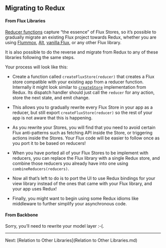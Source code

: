 Migrating to Redux
--------------------------

#### From Flux Libraries

[Reducer functions](../Reference/Glossary.md#reducers) capture “the essence” of Flux Stores, so it’s possible to gradually migrate an existing Flux project towards Redux, whether you are using [Flummox](http://github.com/acdlite/flummox), [Alt](http://github.com/goatslacker/alt), [vanilla Flux](https://github.com/facebook/flux), or any other Flux library.

It is also possible to do the reverse and migrate from Redux to any of these libraries following the same steps.

Your process will look like this:

* Create a function called `createFluxStore(reducer)` that creates a Flux store compatible with your existing app from a reducer function. Internally it might look similar to [`createStore`](../../src/createStore.js) implementation from Redux. Its dispatch handler should just call the `reducer` for any action, store the next state, and emit change.

* This allows you to gradually rewrite every Flux Store in your app as a reducer, but still export `createFluxStore(reducer)` so the rest of your app is not aware that this is happening.

* As you rewrite your Stores, you will find that you need to avoid certain Flux anti-patterns such as fetching API inside the Store, or triggering actions inside the Stores. Your Flux code will be easier to follow once as you port it to be based on reducers!

* When you have ported all of your Flux Stores to be implement with reducers, you can replace the Flux library with a single Redux store, and combine those reducers you already have into one using `combineReducers(reducers)`.

* Now all that’s left to do is to port the UI to use Redux bindings for your view library instead of the ones that came with your Flux library, and your app uses Redux!

* Finally, you might want to begin using some Redux idioms like middleware to further simplify your asynchronous code.

#### From Backbone

Sorry, you’ll need to rewrite your model layer :-(.

--------------------------
Next: [Relation to Other Libraries](Relation to Other Libraries.md)   
